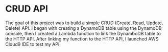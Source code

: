 # CRUD API

The goal of this project was to build a simple CRUD (Create, Read, Update, Delete) API. 
I began with creating a DynamoDB table using the DynamoDB console, then I created a Lambda function to link the DynamboDB table to the HTTP API.
After linking my function to the HTTP API, I launched AWS Cloud9 IDE to test my API.

